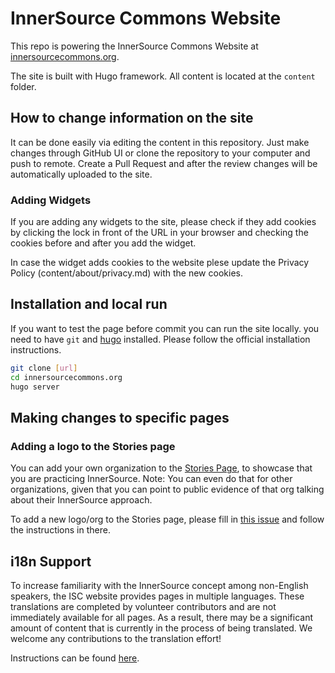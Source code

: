 # InnerSource Commons Website

This repo is powering the InnerSource Commons Website at [innersourcecommons.org][].

The site is built with Hugo framework. All content is located at the `content` folder.

## How to change information on the site

It can be done easily via editing the content in this repository.
Just make changes through GitHub UI or clone the repository to your computer and push to remote.
Create a Pull Request and after the review changes will be automatically uploaded to the site.

### Adding Widgets

If you are adding any widgets to the site, please check if they add cookies by clicking the lock in front of the URL in your browser and checking the cookies before and after you add the widget.

In case the widget adds cookies to the website plese update the Privacy Policy (content/about/privacy.md) with the new cookies.

## Installation and local run

If you want to test the page before commit you can run the site locally.
you need to have `git` and [hugo][] installed. Please follow the official installation instructions.

```sh
git clone [url]
cd innersourcecommons.org
hugo server
```

## Making changes to specific pages

### Adding a logo to the Stories page

You can add your own organization to the [Stories Page][stories], to showcase that you are practicing InnerSource.
Note: You can even do that for other organizations, given that you can point to public evidence of that org talking about their InnerSource approach.

To add a new logo/org to the Stories page, please fill in [this issue][issue-template] and follow the instructions in there.

## i18n Support

To increase familiarity with the InnerSource concept among non-English speakers, the ISC website provides pages in multiple languages. These translations are completed by volunteer contributors and are not immediately available for all pages. As a result, there may be a significant amount of content that is currently in the process of being translated. We welcome any contributions to the translation effort!

Instructions can be found [here](i18n.md).

[innersourcecommons.org]: https://innersourcecommons.org
[hugo]: https://gohugo.io/getting-started/installing/
[stories]: https://innersourcecommons.org/stories/
[issue-template]: https://github.com/InnerSourceCommons/InnerSourceMarketing/issues/new?assignees=&labels=website&template=add-a-new-org-logo-to-the-website.md&title=Add+%5Borganisation+name%5D+logo+to+the+Stories+Page
